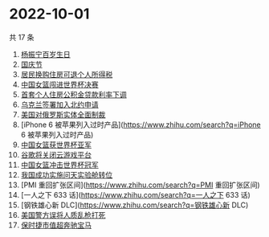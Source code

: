 # 2022-10-01

共 17 条

<!-- BEGIN -->
<!-- 最后更新时间 Sat Oct 01 2022 16:09:13 GMT+0800 (China Standard Time) -->

1. [杨振宁百岁生日](https://www.zhihu.com/search?q=杨振宁百岁生日)
1. [国庆节](https://www.zhihu.com/search?q=国庆节)
1. [居民换购住房可退个人所得税](https://www.zhihu.com/search?q=居民换购住房可退个人所得税)
1. [中国女篮闯进世界杯决赛](https://www.zhihu.com/search?q=中国女篮闯进世界杯决赛)
1. [首套个人住房公积金贷款利率下调](https://www.zhihu.com/search?q=首套个人住房公积金贷款利率下调)
1. [乌克兰签署加入北约申请](https://www.zhihu.com/search?q=乌克兰签署加入北约申请)
1. [美国对俄罗斯实体全面制裁](https://www.zhihu.com/search?q=美国对俄罗斯实体全面制裁)
1. [iPhone 6 被苹果列入过时产品](https://www.zhihu.com/search?q=iPhone 6 被苹果列入过时产品)
1. [中国女篮获世界杯亚军](https://www.zhihu.com/search?q=中国女篮获世界杯亚军)
1. [谷歌将关闭云游戏平台](https://www.zhihu.com/search?q=谷歌将关闭云游戏平台)
1. [中国女篮冲击世界杯冠军](https://www.zhihu.com/search?q=中国女篮冲击世界杯冠军)
1. [我国成功实施问天实验舱转位](https://www.zhihu.com/search?q=我国成功实施问天实验舱转位)
1. [PMI 重回扩张区间](https://www.zhihu.com/search?q=PMI 重回扩张区间)
1. [一人之下 633 话](https://www.zhihu.com/search?q=一人之下 633 话)
1. [钢铁雄心新 DLC](https://www.zhihu.com/search?q=钢铁雄心新 DLC)
1. [美国警方误将人质乱枪打死](https://www.zhihu.com/search?q=美国警方误将人质乱枪打死)
1. [保时捷市值超奔驰宝马](https://www.zhihu.com/search?q=保时捷市值超奔驰宝马)

<!-- END -->

